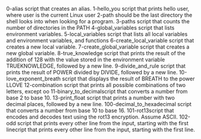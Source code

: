 0-alias script that creates an alias.
1-hello_you script that prints hello user, where user is the current Linux user
2-path should be the last directory the shell looks into when looking for a program.
3-paths  script that counts the number of directories in the PATH
4-global_variables script that lists environment variables.
5-local_variables script that lists all local variables and environment variables, and functions
6-create_local_variable script that creates a new local variable.
7-create_global_variable script that creates a new global variable.
8-true_knowledge script that prints the result of the addition of 128 with the value stored in the environment variable TRUEKNOWLEDGE, followed by a new line.
9-divide_and_rule script that prints the result of POWER divided by DIVIDE, followed by a new line.
10-love_exponent_breath script that displays the result of BREATH to the power LLOVE
12-combination script that prints all possible combinations of two letters, except oo
11-binary_to_decimalscript that converts a number from base 2 to base 10.
13-print_float script that prints a number with two decimal places, followed by a new line.
100-decimal_to_hexadecimal script that converts a number from base 10 to base 16.
101-rot13script that encodes and decodes text using the rot13 encryption. Assume ASCII.
102-odd script that prints every other line from the input, starting with the first linecript that prints every other line from the input, starting with the first line.
